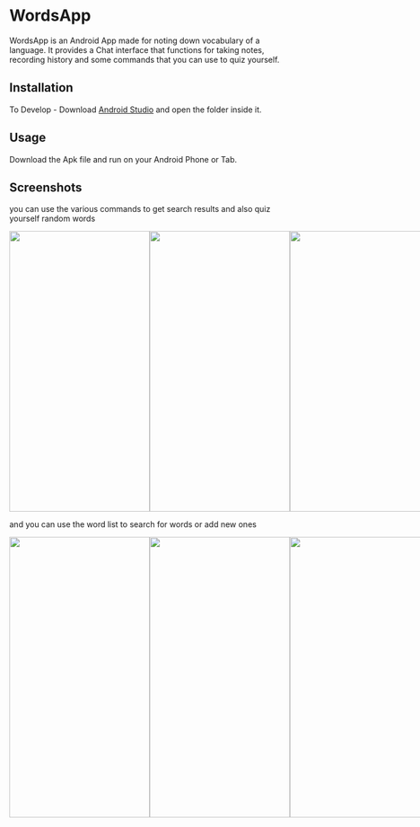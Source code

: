 # WordsApp

WordsApp is an Android App made for noting down vocabulary of a language.
It provides a Chat interface that functions for taking notes, recording history and some commands that you can use to quiz yourself.

## Installation

To Develop - Download [Android Studio](https://android-studio.en.uptodown.com/windows) and open the folder inside it.

## Usage

Download the Apk file and run on your Android Phone or Tab.

## Screenshots
you can use the various commands to get search results and also quiz yourself random words
<div style="display: flex;">
<img src="https://user-images.githubusercontent.com/62091349/129461432-2253ef61-2e97-412e-8c12-9868270e4ae6.png" width="250" height="500">
<img src="https://user-images.githubusercontent.com/62091349/129461770-739e16ac-52be-4304-87d4-7c49f51e2d2e.png" width="250" height="500">
<img src="https://user-images.githubusercontent.com/62091349/129461829-24d95f2f-bae6-4984-bc48-8b9ca5598738.png" width="250" height="500">
</div>

and you can use the word list to search for words or add new ones
<div style="display: flex;">
<img src="https://user-images.githubusercontent.com/62091349/129461795-3f4370a1-d80c-40ec-8c58-19dd48bba4c6.png" width="250" height="500">
<img src="https://user-images.githubusercontent.com/62091349/129461798-6e206c7d-ce6c-4ac4-941c-a9bc4259b10e.png" width="250" height="500">
<img src="https://user-images.githubusercontent.com/62091349/129461799-738cf29f-39e8-4db7-8b2d-884c99a40251.png" width="250" height="500">
</div>

